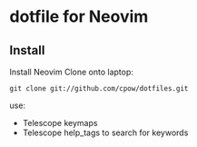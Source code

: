 # dotfile for Neovim

Install 
-------
Install Neovim
Clone onto laptop:

    git clone git://github.com/cpow/dotfiles.git
   
use:
- Telescope keymaps
- Telescope help_tags
to search for keywords
